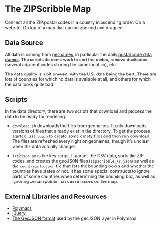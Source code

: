 # The ZIPScribble Map

Connect all the ZIP/postal codes in a country in ascending order. On a website. On top of a map that can be zoomed and dragged.

## Data Source

All data is coming from [geonames](http://geonames.org), in particular the daily [postal code data dumps](http://download.geonames.org/export/zip/). The scripts do some work to sort the codes, remove duplicates (several adjacent codes sharing the same location), etc.

The data quality is a bit uneven, with the U.S. data being the best. There are lots of countries for which no data is available at all, and others for which the data looks quite bad.

## Scripts

In the data directory, there are two scripts that download and process the data to be ready for rendering.

* `download.sh` downloads the files from geonames. It only downloads versions of files that already exist in the directory. To get the process started, use `touch` to create some empty files and then run download. The files are refreshed every night on geonames, though it's unclear when the data actually changes.

* `txt2json.py` is the key script. It parses the CSV data, sorts the ZIP codes, and creates the geoJSON files (`zipscribble_XY.json`) as well as the `countryinfo.json` file that lists the bounding boxes and whether the countries have states or not. It has some special constructs to ignore parts of some countries when determining the bounding box, as well as ignoring certain points that cause issues on the map.


## External Libraries and Resources

* [Polymaps](http://polymaps.org/)
* [jQuery](http://jquery.com/)
* [The GeoJSON format](http://geojson.org/) used by the geoJSON layer in Polymaps